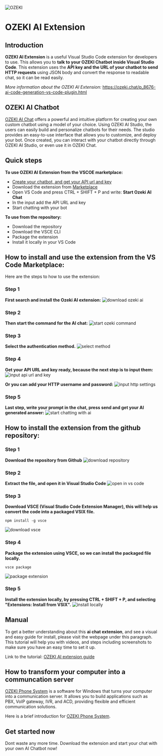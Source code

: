![OZEKI](resources/ozeki-logo-1-soros-szines.webp)

# OZEKI AI Extension
## Introduction
**OZEKI AI Extension** is a useful Visual Studio Code extension for developers to use. This allows you to **talk to your OZEKI Chatbot inside Visual Studio Code**. This extension uses the **API key and the URL of your chatbot to send HTTP requests** using JSON body and convert the response to readable chat, so it can be read easily. 

*More information about the OZEKI AI Extension:* https://ozeki.chat/p_8676-ai-code-generation-vs-code-plugin.html

## OZEKI AI Chatbot
[OZEKI AI Chat](https://ozeki.chat/p_8474-setup-your-local-ai-llms-on-windows.html) offers a powerful and intuitive platform for creating your own custom chatbot using a model of your choice. Using OZEKI AI Studio, the users can easily build and personalize chatbots for their needs. The studio provides an easy-to-use interface that allows you to customize, and deploy your bot. Once created, you can interact with your chatbot directly through OZEKI AI Studio, or even use it in OZEKI Chat.

## Quick steps
**To use OZEKI AI Extension from the VSCOE marketplace:**
- [Create your chatbot, and get your API url and key](https://ozeki.chat/p_8474-setup-your-local-ai-llms-on-windows.html)
- Download the extension from [Marketplace](https://marketplace.visualstudio.com/items?itemName=Ozeki.ozeki-ai)
- Open VS Code and press CTRL + SHIFT + P and write: **Start Ozeki AI Chat**
- In the input add the API URL and key
- Start chatting with your bot 

**To use from the repository:**
- Download the repository
- Download the VSCE CLI
- Package the extension
- Install it locally in your VS Code


## How to install and use the extension from the VS Code Marketplace:
Here are the steps to how to use the extension:
### Step 1
**First search and install the Ozeki AI extension:**
![download ozeki ai](resources/download-ozeki-ai.png)
### Step 2
**Then start the command for the AI chat:**
![start ozeki command](resources/start-ai-chat-command.png)
### Step 3
**Select the authentication method.**
![select method](resources/select-method.png)
### Step 4
**Get your API URL and key ready, because the next step is to input them:**
![input api url and key](resources/add-api-settings.png)

**Or you can add your HTTP username and password:**
![input http settings](resources/add-http-settings.png)
### Step 5
**Last step, write your prompt in the chat, press send and get your AI generated answer:**
![start chatting with ai](resources/ozeki-ai-chat.png)

## How to install the extension from the github repository:
### Step 1 
**Download the repository from Github**
![download repository](resources/download-repository.png)
### Step 2
**Extract the file, and open it in Visual Studio Code**
![open in vs code](resources/open-in-vs-code.png)
### Step 3
**Download VSCE (Visual Studio Code Extension Manager), this will help us convert the code into a packaged VSIX file.**
```
npm install -g vsce
```
![download vsce](resources/download-vsce.png)
### Step 4 
**Package the extension using VSCE, so we can install the packaged file locally.**
```
vsce package
```
![package extension](resources/package-extension.png)
### Step 5 
**Install the extension locally, by pressing CTRL + SHIFT + P, and selecting "Extensions: Install from VSIX".**
![install locally](resources/install-locally.png)

## Manual
To get a better understanding about this **ai chat extension**, and see a visual and easy guide for install, please visit the webpage under this paragraph. This tutorial will help you with videos, and steps including screenshots to make sure you have an easy time to set it up.

Link to the tutorial: [OZEKI AI extension guide](https://ozeki.chat/p_8676-ai-code-generation-vs-code-plugin.html)

## How to transform your computer into a communcation server
[OZEKI Phone System](https://www.ozekiphone.com/) is a software for Windows that turns your computer into a communication server. It allows you to build applications such as PBX, VoIP gateway, IVR, and ACD, providing flexible and efficient communication solutions.

Here is a brief introduction for [OZEKI Phone System](https://www.ozekiphone.com/p_4523-introduction-to-ozeki-phone-system-xe-ip-pbx-software-for-windows.html).

## Get started now
Dont waste any more time. Download the extension and start your chat with your own AI Chatbot now!